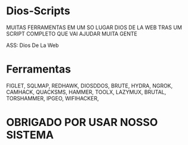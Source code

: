 # Dios-Scripts

MUITAS FERRAMENTAS EM UM SO LUGAR
DIOS DE LA WEB TRAS UM SCRIPT 
COMPLETO QUE VAI AJUDAR MUITA GENTE

ASS: Dios De La Web

# Ferramentas

FIGLET,
SQLMAP,
REDHAWK,
DIOSDDOS,
BRUTE,
HYDRA,
NGROK,
CAMHACK,
QUACKSMS,
HAMMER,
TOOLX,
LAZYMUX,
BRUTAL,
TORSHAMMER,
IPGEO,
WIFIHACKER,

# OBRIGADO POR USAR NOSSO SISTEMA
